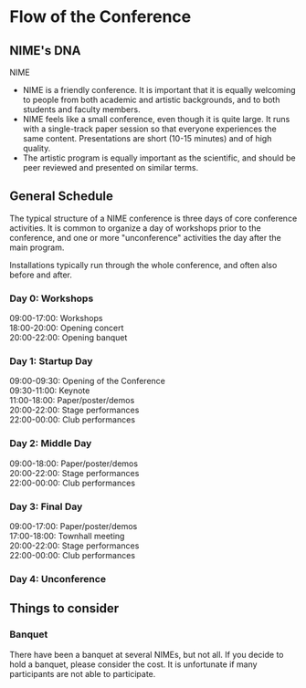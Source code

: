 # Flow of the Conference

## NIME's DNA

NIME

- NIME is a friendly conference. It is important that it is equally welcoming to people from both academic and artistic backgrounds, and to both students and faculty members.
- NIME feels like a small conference, even though it is quite large. It runs with a single-track paper session so that everyone experiences the same content. Presentations are short (10-15 minutes) and of high quality.
- The artistic program is equally important as the scientific, and should be peer reviewed and presented on similar terms.

## General Schedule

The typical structure of a NIME conference is three days of core conference activities. It is common to organize a day of workshops prior to the conference, and one or more "unconference" activities the day after the main program.

Installations typically run through the whole conference, and often also before and after.

### Day 0: Workshops

09:00-17:00: Workshops    
18:00-20:00: Opening concert    
20:00-22:00: Opening banquet    

### Day 1: Startup Day

09:00-09:30: Opening of the Conference    
09:30-11:00: Keynote    
11:00-18:00: Paper/poster/demos    
20:00-22:00: Stage performances    
22:00-00:00: Club performances    

### Day 2: Middle Day

09:00-18:00: Paper/poster/demos    
20:00-22:00: Stage performances    
22:00-00:00: Club performances    

### Day 3: Final Day

09:00-17:00: Paper/poster/demos    
17:00-18:00: Townhall meeting    
20:00-22:00: Stage performances    
22:00-00:00: Club performances    

### Day 4: Unconference


## Things to consider

### Banquet

There have been a banquet at several NIMEs, but not all. If you decide to hold a banquet, please consider the cost. It is unfortunate if many participants are not able to participate.
